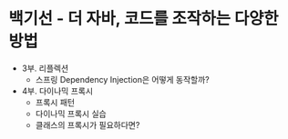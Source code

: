 # 백기선 - 더 자바, 코드를 조작하는 다양한 방법
- 3부. 리플렉션
  - 스프링 Dependency Injection은 어떻게 동작할까?
- 4부. 다이나믹 프록시
  - 프록시 패턴
  - 다이나믹 프록시 실습  
  - 클래스의 프록시가 필요하다면?

